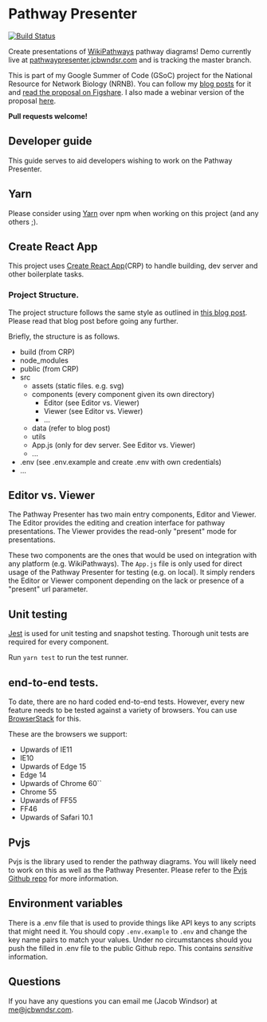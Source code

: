 # Pathway Presenter
[![Build Status](https://travis-ci.org/jacobwindsor/pathway-presenter.svg?branch=master)](https://travis-ci.org/jacobwindsor/pathway-presenter)

Create presentations of [WikiPathways](http://wikipathways.org) pathway diagrams! Demo currently live at [pathwaypresenter.jcbwndsr.com](http://pathwaypresenter.jcbwndsr.com)
and is tracking the master branch.

This is part of my Google Summer of Code (GSoC) project for the National Resource for Network Biology (NRNB).
You can follow my [blog posts](http://jcbwndsr.com/tag/google-summer-of-code/) for it and [read the proposal on Figshare](https://figshare.com/articles/Proposal_WikiPathways_Pathway_Presenter/5027885).
I also made a webinar version of the proposal [here](https://goo.gl/LPelu0).

**Pull requests welcome!**

## Developer guide
This guide serves to aid developers wishing to work on the Pathway Presenter.

## Yarn
Please consider using [Yarn](yarnpkg.com) over npm when working on this project (and any others ;).

## Create React App
This project uses [Create React App](https://github.com/facebookincubator/create-react-app)(CRP) to handle building, dev server and other boilerplate tasks.

### Project Structure.
The project structure follows the same style as outlined in [this blog post](https://medium.com/@alexmngn/how-to-better-organize-your-react-applications-2fd3ea1920f1).
Please read that blog post before going any further.

Briefly, the structure is as follows.

- build (from CRP)
- node_modules
- public (from CRP)
- src
    - assets (static files. e.g. svg)
    - components (every component given its own directory)
        - Editor (see Editor vs. Viewer)
        - Viewer (see Editor vs. Viewer)
        - ...
    - data (refer to blog post)
    - utils
    - App.js (only for dev server. See Editor vs. Viewer)
    - ...
- .env (see .env.example and create .env with own credentials)
- ...

## Editor vs. Viewer
The Pathway Presenter has two main entry components, Editor and Viewer. 
The Editor provides the editing and creation interface for pathway presentations. The Viewer provides the read-only
"present" mode for presentations. 

These two components are the ones that would be used on integration with any platform (e.g. WikiPathways). The `App.js` 
file is only used for direct usage of the Pathway Presenter for testing (e.g. on local). It simply renders the Editor
 or Viewer component depending on the lack or presence of a "present" url parameter.
 
## Unit testing
[Jest](https://facebook.github.io/jest/) is used for unit testing and snapshot testing. Thorough unit tests are required
for every component.

Run ``yarn test`` to run the test runner.

## end-to-end tests.
To date, there are no hard coded end-to-end tests. However, every new feature needs to be tested against a variety of browsers.
You can use [BrowserStack](browserstack.com) for this. 

These are the browsers we support:

- Upwards of IE11
- IE10
- Upwards of Edge 15
- Edge 14
- Upwards of Chrome 60``
- Chrome 55
- Upwards of FF55
- FF46
- Upwards of Safari 10.1

## Pvjs
Pvjs is the library used to render the pathway diagrams. You will likely need to work on this as well as the Pathway Presenter.
Please refer to the [Pvjs Github repo](https://github.com/wikipathways/pvjs) for more information.

## Environment variables
There is a .env file that is used to provide things like API keys to any scripts that might need it. You should copy `.env.example` to `.env` and change the key name pairs to match your values. 
Under no circumstances should you push the filled in .env file to the public Github repo. This contains *sensitive* information.

## Questions
If you have any questions you can email me (Jacob Windsor) at [me@jcbwndsr.com](mailto:me@jcbwndsr.com).